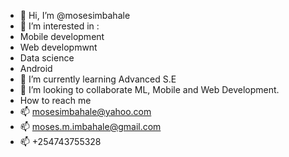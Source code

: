 - 👋 Hi, I’m @mosesimbahale
- 👀 I’m interested in :
- Mobile development
- Web developmwnt
- Data science
- Android
- 🌱 I’m currently learning Advanced S.E 
- 💞️ I’m looking to collaborate ML, Mobile and Web Development.
-  How to reach me 
- 📫 mosesimbahale@yahoo.com
- 📫  moses.m.imbahale@gmail.com
- 📫 +254743755328

<!---
mosesimbahale/mosesimbahale is a ✨ special ✨ repository because its `README.md` (this file) appears on your GitHub profile.
You can click the Preview link to take a look at your changes.
--->
